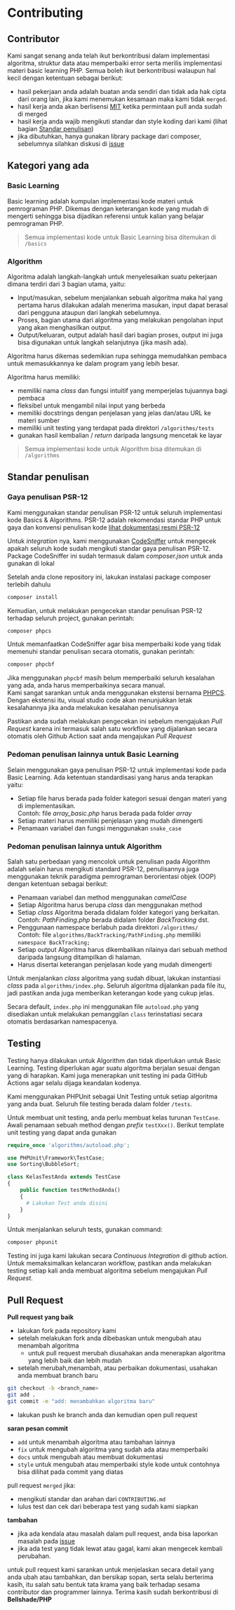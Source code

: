 # Contributing

## Contributor

Kami sangat senang anda telah ikut berkontribusi dalam implementasi algoritma, struktur data atau memperbaiki error serta merilis implementasi materi basic learning PHP. Semua boleh ikut berkontribusi walaupun hal kecil dengan ketentuan sebagai berikut:

- hasil pekerjaan anda adalah buatan anda sendiri dan tidak ada hak cipta dari orang lain, jika kami menemukan kesamaan maka kami tidak `merged`.
- hasil kerja anda akan berlisensi [MIT](LICENSE) ketika permintaan pull anda sudah di merged
- hasil kerja anda wajib mengikuti standar dan style koding dari kami (lihat bagian [Standar penulisan](#standar-penulisan))
- jika dibutuhkan, hanya gunakan library package dari composer, sebelumnya silahkan diskusi di [issue](https://github.com/bellshade/PHP/issues)




## Kategori yang ada

### Basic Learning

Basic learning adalah kumpulan implementasi kode materi untuk pemrograman PHP. Dikemas dengan keterangan kode yang mudah di mengerti sehingga bisa dijadikan referensi untuk kalian yang belajar pemrograman PHP.
> Semua implementasi kode untuk Basic Learning bisa ditemukan di `/basics`  

### Algorithm

Algoritma adalah langkah-langkah untuk menyelesaikan suatu pekerjaan dimana terdiri dari 3 bagian utama, yaitu:

- Input/masukan, sebelum menjalankan sebuah algoritma maka hal yang pertama harus dilakukan adalah menerima masukan, input dapat berasal dari pengguna ataupun dari langkah sebelumnya.
- Proses, bagian utama dari algoritma yang melakukan pengolahan input yang akan menghasilkan output.
- Output/keluaran, output adalah hasil dari bagian proses, output ini juga bisa digunakan untuk langkah selanjutnya (jika masih ada).

Algoritma harus dikemas sedemikian rupa sehingga memudahkan pembaca untuk memasukkannya ke dalam program yang lebih besar.

Algoritma harus memiliki:

- memiliki nama _class_ dan fungsi intuitif yang memperjelas tujuannya bagi pembaca
- fleksibel untuk mengambil nilai input yang berbeda
- memiliki docstrings dengan penjelasan yang jelas dan/atau URL ke materi sumber
- memiliki unit testing yang terdapat pada direktori `/algorithms/tests`
- gunakan hasil kembalian / _return_ daripada langsung mencetak ke layar

> Semua implementasi kode untuk Algorithm bisa ditemukan di `/algorithms` 


## Standar penulisan

### Gaya penulisan PSR-12

Kami menggunakan standar penulisan PSR-12 untuk seluruh implementasi kode Basics & Algorithms. PSR-12 adalah rekomendasi standar PHP untuk gaya dan konvensi penulisan kode 
[lihat dokumentasi resmi PSR-12](https://www.php-fig.org/psr/psr-12/)

Untuk _integration_ nya, kami menggunakan [CodeSniffer](https://packagist.org/packages/squizlabs/php_codesniffer) untuk mengecek apakah seluruh kode sudah mengikuti standar gaya penulisan PSR-12. 
Package CodeSniffer ini sudah termasuk dalam _composer.json_ untuk anda gunakan di lokal 

Setelah anda clone repository ini, lakukan instalasi package composer terlebih dahulu
```bash
composer install
```
Kemudian, untuk melakukan pengecekan standar penulisan PSR-12 terhadap seluruh project, gunakan perintah:
```bash
composer phpcs
```
Untuk memanfaatkan CodeSniffer agar bisa memperbaiki kode yang tidak memenuhi standar penulisan secara otomatis, gunakan perintah:
```bash
composer phpcbf
```
Jika menggunakan `phpcbf` masih belum memperbaiki seluruh kesalahan yang ada, anda harus memperbaikinya secara manual. <br/>Kami sangat sarankan untuk anda menggunakan ekstensi bernama [PHPCS](https://marketplace.visualstudio.com/items?itemName=ikappas.phpcs). Dengan ekstensi itu, visual studio code akan menunjukkan letak kesalahannya jika anda melakukan kesalahan penulisannya

Pastikan anda sudah melakukan pengecekan ini sebelum mengajukan _Pull Request_ karena ini termasuk salah satu workflow yang dijalankan secara otomatis oleh Github Action saat anda mengajukan _Pull Request_

### Pedoman penulisan lainnya untuk Basic Learning

Selain menggunakan gaya penulisan PSR-12 untuk implementasi kode pada Basic Learning. Ada ketentuan standardisasi yang harus anda terapkan yaitu:
- Setiap file harus berada pada folder kategori sesuai dengan materi yang di implementasikan.<br/>Contoh: file _array_basic.php_ harus berada pada folder _array_ 
- Setiap materi harus memiliki penjelasan yang mudah dimengerti
- Penamaan variabel dan fungsi menggunakan `snake_case`

### Pedoman penulisan lainnya untuk Algorithm

Salah satu perbedaan yang mencolok untuk penulisan pada Algorithm adalah selain harus mengikuti standard PSR-12, penulisannya juga menggunakan teknik paradigma pemrograman berorientasi objek (OOP) dengan ketentuan sebagai berikut:
- Penamaan variabel dan method menggunakan _camelCase_
- Setiap Algoritma harus berupa _class_ dan menggunakan method
- Setiap _class_ Algoritma berada didalam folder kategori yang berkaitan. <br/>Contoh: _PathFinding.php_ berada didalam folder _BackTracking_ dst.
- Penggunaan namespace berlabuh pada direktori `/algorithms/` <br/>
Contoh: file `algorithms/BackTracking/PathFinding.php` memiliki `namespace BackTracking;`
- Setiap output Algoritma harus dikembalikan nilainya dari sebuah method daripada langsung ditampilkan di halaman.
- Harus disertai keterangan penjelasan kode yang mudah dimengerti

Untuk menjalankan _class_ algoritma yang sudah dibuat, lakukan instantiasi _class_ pada `algorithms/index.php`. Seluruh algoritma dijalankan pada file itu, jadi pastikan anda juga memberikan keterangan kode yang cukup jelas.

Secara default, `index.php` ini menggunakan file `autoload.php` yang disediakan untuk melakukan pemanggilan `class` terinstatiasi secara otomatis berdasarkan namespacenya. 


## Testing

Testing hanya dilakukan untuk Algorithm dan tidak diperlukan untuk Basic Learning. Testing diperlukan agar suatu algoritma berjalan sesuai dengan yang di harapkan. Kami juga menerapkan unit testing ini pada GitHub Actions agar selalu dijaga keandalan kodenya.

Kami menggunakan PHPUnit sebagai Unit Testing untuk setiap algoritma yang anda buat. Seluruh file testing berada dalam folder `/tests`. 

Untuk membuat unit testing, anda perlu membuat kelas turunan `TestCase`. Awali penamaan sebuah method dengan _prefix_ `testXxx()`.
Berikut template unit testing yang dapat anda gunakan

```php
require_once 'algorithms/autoload.php';

use PHPUnit\Framework\TestCase;
use Sorting\BubbleSort;

class KelasTestAnda extends TestCase
{
    public function testMethodAnda()
    {
      # Lakukan Test anda disini
    }
}
```

Untuk menjalankan seluruh tests, gunakan command:
```bash
composer phpunit
```
Testing ini juga kami lakukan secara _Continuous Integration_ di github action. Untuk memaksimalkan kelancaran workflow, pastikan anda melakukan testing setiap kali anda membuat algoritma sebelum mengajukan _Pull Request_.


## Pull Request

**Pull request yang baik**

- lakukan fork pada repository kami
- setelah melakukan fork anda dibebaskan untuk mengubah atau menambah algoritma
  - untuk pull request merubah diusahakan anda menerapkan algoritma yang lebih baik dan lebih mudah
- setelah merubah,menambah, atau perbaikan dokumentasi, usahakan anda membuat branch baru

```bash
git checkout -b <branch_name>
git add .
git commit -m "add: menambahkan algoritma baru"
```

- lakukan push ke branch anda dan kemudian open pull request

**saran pesan commit**

- `add` untuk menambah algoritma atau tambahan lainnya
- `fix` untuk mengubah algoritma yang sudah ada atau memperbaiki
- `docs` untuk mengubah atau membuat dokumentasi
- `style` untuk mengubah atau memperbaiki style kode untuk contohnya bisa dilihat pada commit yang diatas

pull request `merged` jika:

- mengikuti standar dan arahan dari `CONTRIBUTING.md`
- lulus test dan cek dari beberapa test yang sudah kami siapkan

**tambahan**

- jika ada kendala atau masalah dalam pull request, anda bisa laporkan masalah pada [issue](https://github.com/bellshade/PHP/issues)
- jika ada test yang tidak lewat atau gagal, kami akan mengecek kembali perubahan.

untuk pull request kami sarankan untuk menjelaskan secara detail yang anda ubah atau tambahkan, dan bersikap sopan, serta selalu berterima kasih, itu salah satu bentuk tata krama yang baik terhadap sesama contributor dan programmer lainnya. Terima kasih sudah berkontribusi di **Bellshade/PHP**